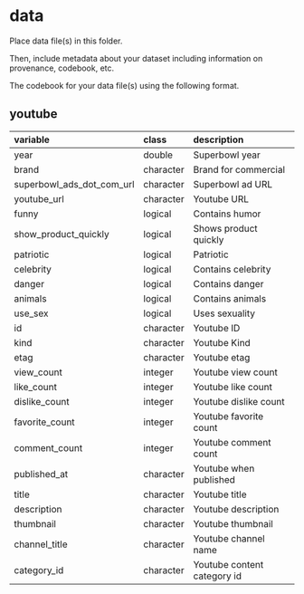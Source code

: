 # data

Place data file(s) in this folder.

Then, include metadata about your dataset including information on provenance, codebook, etc.

The codebook for your data file(s) using the following format.

## youtube

|variable                  |class     |description |
|:-------------------------|:---------|:-----------|
|year                      |double    | Superbowl year |
|brand                     |character | Brand for commercial |
|superbowl_ads_dot_com_url |character | Superbowl ad URL |
|youtube_url               |character | Youtube URL |
|funny                     |logical   | Contains humor |
|show_product_quickly      |logical   | Shows product quickly |
|patriotic                 |logical   | Patriotic |
|celebrity                 |logical   | Contains celebrity |
|danger                    |logical   | Contains danger |
|animals                   |logical   | Contains animals |
|use_sex                   |logical   | Uses sexuality |
|id                        |character | Youtube ID |
|kind                      |character | Youtube Kind |
|etag                      |character | Youtube etag |
|view_count                |integer   | Youtube view count |
|like_count                |integer   | Youtube like count |
|dislike_count             |integer   | Youtube dislike count |
|favorite_count            |integer   | Youtube favorite count |
|comment_count             |integer   | Youtube comment count |
|published_at              |character | Youtube when published |
|title                     |character | Youtube title |
|description               |character | Youtube description |
|thumbnail                 |character | Youtube thumbnail |
|channel_title             |character | Youtube channel name |
|category_id               |character | Youtube content category id |
